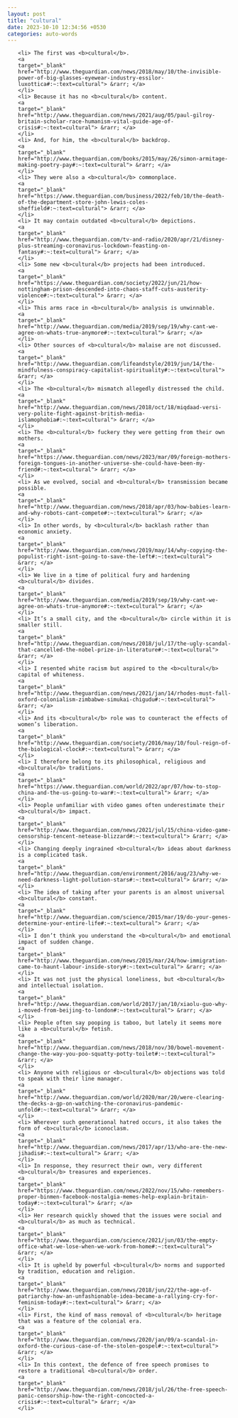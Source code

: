 ```yaml
---
layout: post
title: "cultural"
date: 2023-10-10 12:34:56 +0530
categories: auto-words
---
```

<ol>

    <li> The first was <b>cultural</b>.
    <a 
    target="_blank" 
    href="http://www.theguardian.com/news/2018/may/10/the-invisible-power-of-big-glasses-eyewear-industry-essilor-luxottica#:~:text=cultural"> &rarr; </a>
    </li>
    <li> Because it has no <b>cultural</b> content.
    <a 
    target="_blank" 
    href="http://www.theguardian.com/news/2021/aug/05/paul-gilroy-britain-scholar-race-humanism-vital-guide-age-of-crisis#:~:text=cultural"> &rarr; </a>
    </li>
    <li> And, for him, the <b>cultural</b> backdrop.
    <a 
    target="_blank" 
    href="http://www.theguardian.com/books/2015/may/26/simon-armitage-making-poetry-pay#:~:text=cultural"> &rarr; </a>
    </li>
    <li> They were also a <b>cultural</b> commonplace.
    <a 
    target="_blank" 
    href="https://www.theguardian.com/business/2022/feb/10/the-death-of-the-department-store-john-lewis-coles-sheffield#:~:text=cultural"> &rarr; </a>
    </li>
    <li> It may contain outdated <b>cultural</b> depictions.
    <a 
    target="_blank" 
    href="http://www.theguardian.com/tv-and-radio/2020/apr/21/disney-plus-streaming-coronavirus-lockdown-feasting-on-fantasy#:~:text=cultural"> &rarr; </a>
    </li>
    <li> Some new <b>cultural</b> projects had been introduced.
    <a 
    target="_blank" 
    href="https://www.theguardian.com/society/2022/jun/21/how-nottingham-prison-descended-into-chaos-staff-cuts-austerity-violence#:~:text=cultural"> &rarr; </a>
    </li>
    <li> This arms race in <b>cultural</b> analysis is unwinnable.
    <a 
    target="_blank" 
    href="http://www.theguardian.com/media/2019/sep/19/why-cant-we-agree-on-whats-true-anymore#:~:text=cultural"> &rarr; </a>
    </li>
    <li> Other sources of <b>cultural</b> malaise are not discussed.
    <a 
    target="_blank" 
    href="http://www.theguardian.com/lifeandstyle/2019/jun/14/the-mindfulness-conspiracy-capitalist-spirituality#:~:text=cultural"> &rarr; </a>
    </li>
    <li> The <b>cultural</b> mismatch allegedly distressed the child.
    <a 
    target="_blank" 
    href="http://www.theguardian.com/news/2018/oct/18/miqdaad-versi-very-polite-fight-against-british-media-islamophobia#:~:text=cultural"> &rarr; </a>
    </li>
    <li> The <b>cultural</b> fuckery they were getting from their own mothers.
    <a 
    target="_blank" 
    href="https://www.theguardian.com/news/2023/mar/09/foreign-mothers-foreign-tongues-in-another-universe-she-could-have-been-my-friend#:~:text=cultural"> &rarr; </a>
    </li>
    <li> As we evolved, social and <b>cultural</b> transmission became possible.
    <a 
    target="_blank" 
    href="http://www.theguardian.com/news/2018/apr/03/how-babies-learn-and-why-robots-cant-compete#:~:text=cultural"> &rarr; </a>
    </li>
    <li> In other words, by <b>cultural</b> backlash rather than economic anxiety.
    <a 
    target="_blank" 
    href="http://www.theguardian.com/news/2019/may/14/why-copying-the-populist-right-isnt-going-to-save-the-left#:~:text=cultural"> &rarr; </a>
    </li>
    <li> We live in a time of political fury and hardening <b>cultural</b> divides.
    <a 
    target="_blank" 
    href="http://www.theguardian.com/media/2019/sep/19/why-cant-we-agree-on-whats-true-anymore#:~:text=cultural"> &rarr; </a>
    </li>
    <li> It’s a small city, and the <b>cultural</b> circle within it is smaller still.
    <a 
    target="_blank" 
    href="http://www.theguardian.com/news/2018/jul/17/the-ugly-scandal-that-cancelled-the-nobel-prize-in-literature#:~:text=cultural"> &rarr; </a>
    </li>
    <li> I resented white racism but aspired to the <b>cultural</b> capital of whiteness.
    <a 
    target="_blank" 
    href="http://www.theguardian.com/news/2021/jan/14/rhodes-must-fall-oxford-colonialism-zimbabwe-simukai-chigudu#:~:text=cultural"> &rarr; </a>
    </li>
    <li> And its <b>cultural</b> role was to counteract the effects of women’s liberation.
    <a 
    target="_blank" 
    href="http://www.theguardian.com/society/2016/may/10/foul-reign-of-the-biological-clock#:~:text=cultural"> &rarr; </a>
    </li>
    <li> I therefore belong to its philosophical, religious and <b>cultural</b> traditions.
    <a 
    target="_blank" 
    href="https://www.theguardian.com/world/2022/apr/07/how-to-stop-china-and-the-us-going-to-war#:~:text=cultural"> &rarr; </a>
    </li>
    <li> People unfamiliar with video games often underestimate their <b>cultural</b> impact.
    <a 
    target="_blank" 
    href="http://www.theguardian.com/news/2021/jul/15/china-video-game-censorship-tencent-netease-blizzard#:~:text=cultural"> &rarr; </a>
    </li>
    <li> Changing deeply ingrained <b>cultural</b> ideas about darkness is a complicated task.
    <a 
    target="_blank" 
    href="http://www.theguardian.com/environment/2016/aug/23/why-we-need-darkness-light-pollution-stars#:~:text=cultural"> &rarr; </a>
    </li>
    <li> The idea of taking after your parents is an almost universal <b>cultural</b> constant.
    <a 
    target="_blank" 
    href="http://www.theguardian.com/science/2015/mar/19/do-your-genes-determine-your-entire-life#:~:text=cultural"> &rarr; </a>
    </li>
    <li> I don’t think you understand the <b>cultural</b> and emotional impact of sudden change.
    <a 
    target="_blank" 
    href="http://www.theguardian.com/news/2015/mar/24/how-immigration-came-to-haunt-labour-inside-story#:~:text=cultural"> &rarr; </a>
    </li>
    <li> It was not just the physical loneliness, but <b>cultural</b> and intellectual isolation.
    <a 
    target="_blank" 
    href="http://www.theguardian.com/world/2017/jan/10/xiaolu-guo-why-i-moved-from-beijing-to-london#:~:text=cultural"> &rarr; </a>
    </li>
    <li> People often say pooping is taboo, but lately it seems more like a <b>cultural</b> fetish.
    <a 
    target="_blank" 
    href="http://www.theguardian.com/news/2018/nov/30/bowel-movement-change-the-way-you-poo-squatty-potty-toilet#:~:text=cultural"> &rarr; </a>
    </li>
    <li> Anyone with religious or <b>cultural</b> objections was told to speak with their line manager.
    <a 
    target="_blank" 
    href="http://www.theguardian.com/world/2020/mar/20/were-clearing-the-decks-a-gp-on-watching-the-coronavirus-pandemic-unfold#:~:text=cultural"> &rarr; </a>
    </li>
    <li> Wherever such generational hatred occurs, it also takes the form of <b>cultural</b> iconoclasm.
    <a 
    target="_blank" 
    href="http://www.theguardian.com/news/2017/apr/13/who-are-the-new-jihadis#:~:text=cultural"> &rarr; </a>
    </li>
    <li> In response, they resurrect their own, very different <b>cultural</b> treasures and experiences.
    <a 
    target="_blank" 
    href="https://www.theguardian.com/news/2022/nov/15/who-remembers-proper-binmen-facebook-nostalgia-memes-help-explain-britain-today#:~:text=cultural"> &rarr; </a>
    </li>
    <li> Her research quickly showed that the issues were social and <b>cultural</b> as much as technical.
    <a 
    target="_blank" 
    href="http://www.theguardian.com/science/2021/jun/03/the-empty-office-what-we-lose-when-we-work-from-home#:~:text=cultural"> &rarr; </a>
    </li>
    <li> It is upheld by powerful <b>cultural</b> norms and supported by tradition, education and religion.
    <a 
    target="_blank" 
    href="http://www.theguardian.com/news/2018/jun/22/the-age-of-patriarchy-how-an-unfashionable-idea-became-a-rallying-cry-for-feminism-today#:~:text=cultural"> &rarr; </a>
    </li>
    <li> First, the kind of mass removal of <b>cultural</b> heritage that was a feature of the colonial era.
    <a 
    target="_blank" 
    href="http://www.theguardian.com/news/2020/jan/09/a-scandal-in-oxford-the-curious-case-of-the-stolen-gospel#:~:text=cultural"> &rarr; </a>
    </li>
    <li> In this context, the defence of free speech promises to restore a traditional <b>cultural</b> order.
    <a 
    target="_blank" 
    href="http://www.theguardian.com/news/2018/jul/26/the-free-speech-panic-censorship-how-the-right-concocted-a-crisis#:~:text=cultural"> &rarr; </a>
    </li>